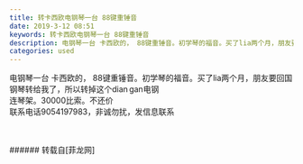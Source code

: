 ```yaml
---
title: 转卡西欧电钢琴一台 88键重锤音
date: 2019-3-12 08:51
keywords: 转卡西欧电钢琴一台 88键重锤音
description: 电钢琴一台 卡西欧的， 88键重锤音。初学琴的福音。买了lia两个月，朋友要回国钢琴转给我了，所以转掉这个dian gan电钢连琴架。30000比索。不还价联系电话9054197983，非诚勿扰，发信息联系
categories: used
---
```

<td class="t_f" id="postmessage_3206701">

电钢琴一台 卡西欧的， 88键重锤音。初学琴的福音。买了lia两个月，朋友要回国钢琴转给我了，所以转掉这个dian gan电钢<br/>
连琴架。30000比索。不还价<br/>
联系电话9054197983，非诚勿扰，发信息联系<br/>
<img alt="" border="0" class="zoom" data-cf-modified-fd8a4fc000c78c480c2fbbd1-="" file="http://www.flw.ph/data/appbyme/upload/image/201903/12/8Z5IBdjVfMp6.jpg" id="aimg_EnN5X" lazyloadthumb="1" onclick="" onmouseover="" src="http://www.flw.ph/data/appbyme/upload/image/201903/12/8Z5IBdjVfMp6.jpg"/><br/>
<br/>
<img alt="" border="0" class="zoom" data-cf-modified-fd8a4fc000c78c480c2fbbd1-="" file="http://www.flw.ph/data/appbyme/upload/image/201903/12/DrI6gqV0GGSo.jpg" id="aimg_Xu8T1" lazyloadthumb="1" onclick="" onmouseover="" src="http://www.flw.ph/data/appbyme/upload/image/201903/12/DrI6gqV0GGSo.jpg"/><br/>
<br/>
</td>
###### 转载自[菲龙网]